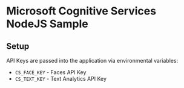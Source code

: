 # Microsoft Cognitive Services NodeJS Sample

## Setup
API Keys are passed into the application via environmental variables:
* `CS_FACE_KEY` - Faces API Key
* `CS_TEXT_KEY` - Text Analytics API Key